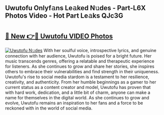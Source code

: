 ## Uwutofu Onlyf𝚊ns Le𝚊ked N𝚞des - Part-L6X Photos Video - Hot Part Le𝚊ks QJc3G

# <h2><a href="http://ab12836.deff.icu/?id=Uwutofu">🔗 New 👉🔴 Uwutofu VIDEO Photos</a></h2>

[![Uwutofu N𝚞des](https://i.imgur.com/rIISA9y.gif)](http://ab12836.deff.icu/?id=Uwutofu)
With her soulful voice, introspective lyrics, and genuine connection with her audience, Uwutofu is poised for a bright future. Her music transcends genres, offering a relatable and therapeutic experience for listeners. As she continues to grow and share her stories, she inspires others to embrace their vulnerabilities and find strength in their uniqueness. Uwutofu's rise to social media stardom is a testament to her resilience, creativity, and authenticity. From her humble beginnings as a gamer to her current status as a content creator and model, Uwutofu has proven that with hard work, dedication, and a little bit of charm, anyone can make a name for themselves in the digital world. As she continues to grow and evolve, Uwutofu remains an inspiration to her fans and a force to be reckoned with in the world of social media.
